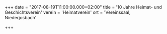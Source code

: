 +++
date = "2017-08-19T11:00:00.000+02:00"
title = '10 Jahre Heimat- und Geschichtsverein'
verein = 'Heimatverein'
ort = 'Vereinssaal, Niederjosbach'

+++

      
